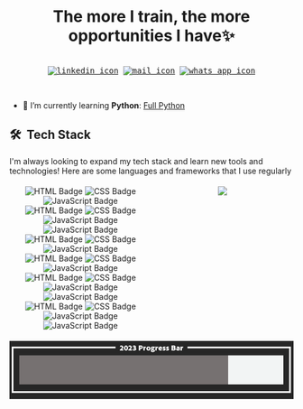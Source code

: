 <!-- <iframe src="/index.html" width="100%" height="400"></iframe> -->
<!-- add a descriptive banner -->

<!-- add a myself quote -->
<h1 align='center'>
The more I train, the more
<br/>opportunities I have✨
</h1>

<!-- Add contact stamps -->
<div>
  <samp>
    <p align="center">
      <br/>
        <a href="https://www.linkedin.com/in/marco-araoz/" target="_blank"><img align="center"
         src="https://img.shields.io/badge/linkedin-%231DA1F2.svg?style=for-the-badge&logo=linkedin&logoColor=white"
         alt="linkedin icon" height="30"/></a>
        <a href="mailto:marcojuarezaraoz@gmail.com" target="_blank"><img align="center"
         src="https://img.shields.io/badge/gmail-EA4335.svg?style=for-the-badge&logo=gmail&logoColor=white"
         alt="mail icon" height="30"/></a>
      <a href="https://wa.me/+525632656192" target="_blank"><img align="center"
         src="https://img.shields.io/badge/whatsapp-4B7F1.svg?style=for-the-badge&logo=whatsapp&logoColor=white"
         alt="whats app icon" height="30"/></a>
    </p>
    <br/>
    
  </samp>
</div>

<!-- My currently work stack -->

- 🌱 I’m currently learning **Python**: <a href="https://github.com/mouredev/Hello-Python" target="blank">Full Python</a>

<!-- ### Currently working with -->

## 🛠 &nbsp;Tech Stack
I'm always looking to expand my tech stack and learn new tools and technologies! Here are some languages and frameworks that I use regularly

<!-- <div style="display: flex; flex-wrap: wrap; justify-content: left; align-items: left;">
    <div style="text-align: left; margin: 5px; ">
        <img style="" src="https://img.shields.io/badge/-HTML-edeef5?style=flat&logo=HTML5" alt="HTML Badge">
        <img src="https://img.shields.io/badge/-CSS-edeef5?style=flat&logo=CSS3&logoColor=1572B6" alt="CSS Badge">
        <img src="https://img.shields.io/badge/-JavaScript-edeef5?style=flat&logo=javascript&logoColor=dbc202" alt="JavaScript Badge">
    </div>
</div>
<div style="display: flex; flex-wrap: wrap; justify-content: left; align-items: left;">
    <div style="text-align: left; margin: 5px;">
        <img src="https://img.shields.io/badge/-React-edeef5?style=flat&logo=react&logoColor=1ca4e8" alt="HTML Badge">
        <img src="https://img.shields.io/badge/-Node.js-edeef5?style=flat&logo=node.js" alt="CSS Badge">
        <img src="https://img.shields.io/badge/-TypeScript-edeef5?style=flat&logo=TypeScript" alt="JavaScript Badge">
        <img src="https://img.shields.io/badge/-Redux-edeef5?style=flat&logo=Redux&logoColor=680194" alt="JavaScript Badge">
    </div>
</div>
<div style="display: flex; flex-wrap: wrap; justify-content: left; align-items: left;">
    <div style="text-align: left; margin: 5px;">
        <img src="https://img.shields.io/badge/-Python-edeef5?style=flat&logo=python&logoColor=3776AB" alt="HTML Badge">
        <img src="https://img.shields.io/badge/-Django-edeef5?style=flat&logo=django&logoColor=092E20" alt="CSS Badge">
        <img src="https://img.shields.io/badge/-Flask-edeef5?style=flat&logo=flask&logoColor=000000" alt="JavaScript Badge">
    </div>
</div>
<div style="display: flex; flex-wrap: wrap; justify-content: left; align-items: left;">
    <div style="text-align: left; margin: 5px;">
        <img src="https://img.shields.io/badge/-MySQL-edeef5?style=flat&logo=MySQL&logoColor=0d31b5" alt="HTML Badge">
        <img src="https://img.shields.io/badge/-PostgreSQL-edeef5?style=flat&logo=PostgreSQL&logoColor=153a59" alt="CSS Badge">
        <img src="https://img.shields.io/badge/-MongoDB-edeef5?style=flat&logo=MongoDB&logoColor=10573c" alt="JavaScript Badge">
    </div>
</div>
<div style="display: flex; flex-wrap: wrap; justify-content: left; align-items: left;">
    <div style="text-align: left; margin: 5px;">
        <img src="https://img.shields.io/badge/-Git-edeef5?style=flat&logo=git" alt="HTML Badge">
        <img src="https://img.shields.io/badge/-GitHub-edeef5?style=flat&logo=github&logoColor=000000" alt="CSS Badge">
        <img src="https://img.shields.io/badge/-Markdown-edeef5?style=flat&logo=markdown&logoColor=000000" alt="JavaScript Badge">
        <img src="https://img.shields.io/badge/-Visual%20Studio%20Code-edeef5?style=flat&logo=visual-studio-code&logoColor=007ACC" alt="JavaScript Badge">
    </div>
</div>
<div style="display: flex; flex-wrap: wrap; justify-content: left; align-items: left;">
    <div style="text-align: left; margin: 5px;">
        <img src="https://img.shields.io/badge/-Figma-edeef5?style=flat&logo=Figma&logoColor=9a13d4" alt="HTML Badge">
        <img src="https://img.shields.io/badge/-Illustrator-edeef5?style=flat&logo=adobe-illustrator&logoColor=c45c12" alt="CSS Badge">
        <img src="https://img.shields.io/badge/-Photoshop-edeef5?style=flat&logo=adobe-photoshop&logoColor=0e8ac9" alt="JavaScript Badge">
        <img src="https://img.shields.io/badge/-InDesign-edeef5?style=flat&logo=adobe-indesign&logoColor=e60e55" alt="JavaScript Badge">
    </div>
</div> -->
<!-- <div style="display: flex;">
    <div style="flex: 50%; padding: 5px;">
        <a href="https://github.com/MarcoAraoz">
            <img align="center" src="https://github-readme-stats.vercel.app/api/top-langs/?username=MarcoAraoz&hide=java,html,tex&title_color=ffffff&text_color=c9cacc&icon_color=2bbc8a&bg_color=1d1f21&langs_count=3" />
        </a>
    </div>
</div> -->


<!-- 
![HTML](https://img.shields.io/badge/-HTML-edeef5?style=flat&logo=HTML5)&nbsp;
![CSS](https://img.shields.io/badge/-CSS-edeef5?style=flat&logo=CSS3&logoColor=1572B6)&nbsp;
![JavaScript](https://img.shields.io/badge/-JavaScript-edeef5?style=flat&logo=javascript&logoColor=dbc202)&nbsp;
![React](https://img.shields.io/badge/-React-edeef5?style=flat&logo=react&logoColor=1ca4e8)&nbsp;
![Node.js](https://img.shields.io/badge/-Node.js-edeef5?style=flat&logo=node.js)&nbsp;
![TypeScript](https://img.shields.io/badge/-TypeScript-edeef5?style=flat&logo=TypeScript)&nbsp;
![Redux](https://img.shields.io/badge/-Redux-edeef5?style=flat&logo=Redux&logoColor=680194)&nbsp;


![Python](https://img.shields.io/badge/-Python-edeef5?style=flat&logo=python&logoColor=3776AB)&nbsp;
![Django](https://img.shields.io/badge/-Django-edeef5?style=flat&logo=django&logoColor=092E20)&nbsp;
![Flask](https://img.shields.io/badge/-Flask-edeef5?style=flat&logo=flask&logoColor=000000)&nbsp;
![MySQL](https://img.shields.io/badge/-MySQL-edeef5?style=flat&logo=MySQL&logoColor=0d31b5)&nbsp;
![PostgreSQL](https://img.shields.io/badge/-PostgreSQL-edeef5?style=flat&logo=PostgreSQL&logoColor=153a59)&nbsp;
![MongoDB](https://img.shields.io/badge/-MongoDB-edeef5?style=flat&logo=MongoDB&logoColor=10573c)&nbsp;

![Git](https://img.shields.io/badge/-Git-edeef5?style=flat&logo=git)&nbsp;
![GitHub](https://img.shields.io/badge/-GitHub-edeef5?style=flat&logo=github&logoColor=000000)&nbsp;
![Markdown](https://img.shields.io/badge/-Markdown-edeef5?style=flat&logo=markdown&logoColor=000000)&nbsp;
![Visual Studio Code](https://img.shields.io/badge/-Visual%20Studio%20Code-edeef5?style=flat&logo=visual-studio-code&logoColor=007ACC)&nbsp;

![Figma](https://img.shields.io/badge/-Figma-edeef5?style=flat&logo=Figma&logoColor=9a13d4)&nbsp;
![Illustrator](https://img.shields.io/badge/-Illustrator-edeef5?style=flat&logo=adobe-illustrator&logoColor=c45c12)&nbsp;
![Photoshop](https://img.shields.io/badge/-Photoshop-edeef5?style=flat&logo=adobe-photoshop&logoColor=0e8ac9)&nbsp;
![InDesign](https://img.shields.io/badge/-InDesign-edeef5?style=flat&logo=adobe-indesign&logoColor=e60e55)&nbsp; -->

<!-- <a href="https://github.com/MarcoAraoz">
            <img align="center" src="https://github-readme-stats.vercel.app/api/top-langs/?username=MarcoAraoz&hide=java,html,tex&title_color=ffffff&text_color=c9cacc&icon_color=2bbc8a&bg_color=1d1f21&langs_count=3" />
        </a> -->


<p style="display: flex;" align="center"> 
  <a style="flex: 50%; padding: 5px; " align="center"> 
        <img src="https://img.shields.io/badge/-HTML-edeef5?style=flat&logo=HTML5" alt="HTML Badge">
        <img src="https://img.shields.io/badge/-CSS-edeef5?style=flat&logo=CSS3&logoColor=1572B6" alt="CSS Badge">
        <img src="https://img.shields.io/badge/-JavaScript-edeef5?style=flat&logo=javascript&logoColor=dbc202" alt="JavaScript Badge">
    </br>
        <img src="https://img.shields.io/badge/-React-edeef5?style=flat&logo=react&logoColor=1ca4e8" alt="HTML Badge">
        <img src="https://img.shields.io/badge/-Node.js-edeef5?style=flat&logo=node.js" alt="CSS Badge">
        <img src="https://img.shields.io/badge/-TypeScript-edeef5?style=flat&logo=TypeScript" alt="JavaScript Badge">
        <img src="https://img.shields.io/badge/-Redux-edeef5?style=flat&logo=Redux&logoColor=680194" alt="JavaScript Badge">
    </br>
        <img src="https://img.shields.io/badge/-Python-edeef5?style=flat&logo=python&logoColor=3776AB" alt="HTML Badge">
        <img src="https://img.shields.io/badge/-Django-edeef5?style=flat&logo=django&logoColor=092E20" alt="CSS Badge">
        <img src="https://img.shields.io/badge/-Flask-edeef5?style=flat&logo=flask&logoColor=000000" alt="JavaScript Badge">
    </br>
        <img src="https://img.shields.io/badge/-MySQL-edeef5?style=flat&logo=MySQL&logoColor=0d31b5" alt="HTML Badge">
        <img src="https://img.shields.io/badge/-PostgreSQL-edeef5?style=flat&logo=PostgreSQL&logoColor=153a59" alt="CSS Badge">
        <img src="https://img.shields.io/badge/-MongoDB-edeef5?style=flat&logo=MongoDB&logoColor=10573c" alt="JavaScript Badge">
    </br>
        <img src="https://img.shields.io/badge/-Git-edeef5?style=flat&logo=git" alt="HTML Badge">
        <img src="https://img.shields.io/badge/-GitHub-edeef5?style=flat&logo=github&logoColor=000000" alt="CSS Badge">
        <img src="https://img.shields.io/badge/-Markdown-edeef5?style=flat&logo=markdown&logoColor=000000" alt="JavaScript Badge">
        <img src="https://img.shields.io/badge/-Visual%20Studio%20Code-edeef5?style=flat&logo=visual-studio-code&logoColor=007ACC" alt="JavaScript Badge">
    </br>
        <img src="https://img.shields.io/badge/-Figma-edeef5?style=flat&logo=Figma&logoColor=9a13d4" alt="HTML Badge">
        <img src="https://img.shields.io/badge/-Illustrator-edeef5?style=flat&logo=adobe-illustrator&logoColor=c45c12" alt="CSS Badge">
        <img src="https://img.shields.io/badge/-Photoshop-edeef5?style=flat&logo=adobe-photoshop&logoColor=0e8ac9" alt="JavaScript Badge">
        <img src="https://img.shields.io/badge/-InDesign-edeef5?style=flat&logo=adobe-indesign&logoColor=e60e55" alt="JavaScript Badge">
  </a> 
  <a style="flex: 50%; padding: 5px;" href="https://github.com/MarcoAraoz">
        <img src="https://github-readme-stats.vercel.app/api/top-langs/?username=MarcoAraoz&hide=java,html,tex&title_color=ffffff&text_color=c9cacc&icon_color=2bbc8a&bg_color=1d1f21&langs_count=3"
        />
    </a>
</p>




<!-- <div style="display: flex;">
  <div style="flex: 50%; padding: 5px;">
    <a href="https://github.com/MartinHeinz/python-project-blueprint">
      <img src="https://github-readme-stats.vercel.app/api/pin/?username=MartinHeinz&repo=python-project-blueprint&title_color=ffffff&text_color=c9cacc&icon_color=2bbc8a&bg_color=1d1f21" />
    </a>
  </div>
  <div style="flex: 50%; padding: 5px;">
    <a href="https://github.com/MartinHeinz/go-project-blueprint">
      <img src="https://github-readme-stats.vercel.app/api/pin/?username=MartinHeinz&repo=go-project-blueprint&title_color=ffffff&text_color=c9cacc&icon_color=2bbc8a&bg_color=1d1f21" />
    </a>
  </div>
</div> -->
<!--
Here are some ideas to get you started:
- 🔭 I’m currently working on ...
- 🌱 I’m currently learning ...
- 👯 I’m looking to collaborate on ...
- 🤔 I’m looking for help with ...
- 💬 Ask me about ...
- 📫 How to reach me: ...
- 😄 Pronouns: ...
- ⚡ Fun fact: ...
-->

<!-- Designing tools -->
<!-- <h2>📊 Weekly development breakdown: </h2>
<table>
                <tr>
                    <td width=215px;>
                        Python
                    </td>
                    <td>
                        11 hrs 43 mins
                    </td>
                    <td>
                        ██████░░░░&nbsp;&nbsp;(20.01 %)
                    </td>
                </tr>
                <tr>
                    <td width=220px;>
                        CSS
                    </td>
                    <td width=145px;>
                        3 hrs 8 mins
                    </td>
                    <td width=230px;>
                        █░░░░░░░░░&nbsp;&nbsp;(17.92 %)
                    </td>
                </tr>
                <tr>
                    <td width=220px;>
                        HTML
                    </td>
                    <td width=145px;>
                        2 hrs 27 mins
                    </td>
                    <td width=230px;>
                        █░░░░░░░░░&nbsp;&nbsp;(14.08 %)
                    </td>
                </tr></table> -->

![Alt text](image.png)

